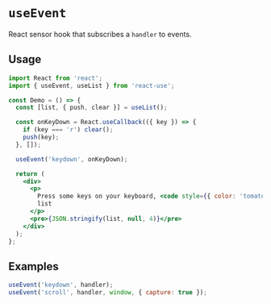# `useEvent`

React sensor hook that subscribes a `handler` to events.

## Usage

```jsx
import React from 'react';
import { useEvent, useList } from 'react-use';

const Demo = () => {
  const [list, { push, clear }] = useList();

  const onKeyDown = React.useCallback(({ key }) => {
    if (key === 'r') clear();
    push(key);
  }, []);

  useEvent('keydown', onKeyDown);

  return (
    <div>
      <p>
        Press some keys on your keyboard, <code style={{ color: 'tomato' }}>r</code> key resets the
        list
      </p>
      <pre>{JSON.stringify(list, null, 4)}</pre>
    </div>
  );
};
```

## Examples

<!-- eslint-skip -->

```js
useEvent('keydown', handler);
useEvent('scroll', handler, window, { capture: true });
```
